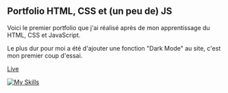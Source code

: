 ## Portfolio HTML, CSS et (un peu de) JS

Voici le premier portfolio que j'ai réalisé après de mon apprentissage du HTML, CSS et JavaScript.

Le plus dur pour moi a été d'ajouter une fonction "Dark Mode" au site, c'est mon premier coup d'essai.

[Live](https://mcrportfolio-html.vercel.app/)

[![My Skills](https://skillicons.dev/icons?i=html,css,md,js)](https://skillicons.dev)

